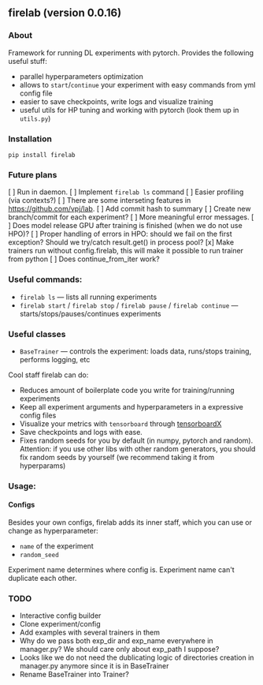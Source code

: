 ## firelab (version 0.0.16)
### About
Framework for running DL experiments with pytorch.
Provides the following useful stuff:
- parallel hyperparameters optimization
- allows to `start`/`continue` your experiment with easy commands from yml config file
- easier to save checkpoints, write logs and visualize training
- useful utils for HP tuning and working with pytorch (look them up in `utils.py`)

### Installation
```
pip install firelab
```

### Future plans
[ ] Run in daemon.
[ ] Implement `firelab ls` command
[ ] Easier profiling (via contexts?)
[ ] There are some interseting features in https://github.com/vpj/lab.
[ ] Add commit hash to summary
[ ] Create new branch/commit for each experiment?
[ ] More meaningful error messages.
[ ] Does model release GPU after training is finished (when we do not use HPO)?
[ ] Proper handling of errors in HPO: should we fail on the first exception? Should we try/catch result.get() in process pool?
[x] Make trainers run without config.firelab, this will make it possible to run trainer from python
[ ] Does continue_from_iter work?

### Useful commands:
- `firelab ls` — lists all running experiments
- `firelab start` / `firelab stop` / `firelab pause` / `firelab continue` — starts/stops/pauses/continues experiments

### Useful classes
- `BaseTrainer` — controls the experiment: loads data, runs/stops training, performs logging, etc

Cool staff firelab can do:
- Reduces amount of boilerplate code you write for training/running experiments
- Keep all experiment arguments and hyperparameters in a expressive config files
- Visualize your metrics with `tensorboard` through [tensorboardX](https://github.com/lanpa/tensorboard-pytorch)
- Save checkpoints and logs with ease.
- Fixes random seeds for you by default (in numpy, pytorch and random). Attention: if you use other libs with other random generators, you should fix random seeds by yourself (we recommend taking it from hyperparams)

### Usage:
#### Configs
Besides your own configs, firelab adds its inner staff, which you can use or change as hyperparameter:
- `name` of the experiment
- `random_seed`

Experiment name determines where config is.
Experiment name can't duplicate each other.

### TODO
- Interactive config builder
- Clone experiment/config
- Add examples with several trainers in them
- Why do we pass both exp_dir and exp_name everywhere in manager.py? We should care only about exp_path I suppose?
- Looks like we do not need the dublicating logic of directories creation in manager.py anymore since it is in BaseTrainer
- Rename BaseTrainer into Trainer?
